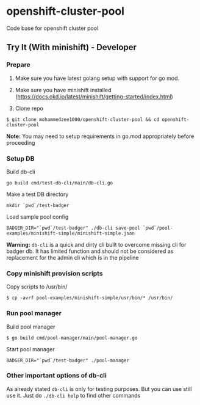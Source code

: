 # openshift-cluster-pool
Code base for openshift cluster pool

## Try It (With minishift) - Developer

### Prepare

1. Make sure you have latest golang setup with support for go mod.

1. Make sure you have minishift installed (https://docs.okd.io/latest/minishift/getting-started/index.html)

1. Clone repo
```
$ git clone mohammedzee1000/openshift-cluster-pool && cd openshift-cluster-pool
```

**Note:** You may need to setup requirements in go.mod appropriately before proceeding

### Setup DB

Build db-cli

```
go build cmd/test-db-cli/main/db-cli.go
```

Make a test DB directory
```
mkdir `pwd`/test-badger
```
Load sample pool config

```
BADGER_DIR="`pwd`/test-badger" ./db-cli save-pool `pwd`/pool-examples/minishift-simple/minishift-simple.json
```

**Warning:** `db-cli` is a quick and dirty cli built to overcome missing cli for badger db.
It has limited function and should not be considered as replacement for the admin cli
which is in the pipeline

### Copy minishift provision scripts

Copy scripts to /usr/bin/
```
$ cp -avrf pool-examples/minishift-simple/usr/bin/* /usr/bin/
```

### Run pool manager

Build pool manager

```
$ go build cmd/pool-manager/main/pool-manager.go
```


Start pool manager

```
BADGER_DIR="`pwd`/test-badger" ./pool-manager
```

### Other important options of db-cli

As already stated `db-cli` is only for testing purposes. But you can use still use it.
Just do `./db-cli help` to find other commands

